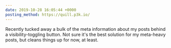 ```yaml
---
date: 2019-10-28 16:05:44 +0000
posting_method: https://quill.p3k.io/
---
```


Recently tucked away a bulk of the meta information about my posts behind a visibility-toggling button. Not sure it's the best solution for my meta-heavy posts, but cleans things up for now, at least.

